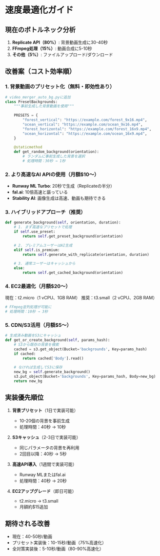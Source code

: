 # 速度最適化ガイド

## 現在のボトルネック分析

1. **Replicate API（80%）**: 背景動画生成に30-40秒
2. **FFmpeg処理（15%）**: 動画合成に5-10秒
3. **その他（5%）**: ファイルアップロード/ダウンロード

## 改善案（コスト効率順）

### 1. 背景動画のプリセット化（無料・即効性あり）

```python
# video_merger_auto_bg.pyに追加
class PresetBackgrounds:
    """事前生成した背景動画を使用"""
    
    PRESETS = {
        "forest_vertical": "https://example.com/forest_9x16.mp4",
        "ocean_vertical": "https://example.com/ocean_9x16.mp4",
        "forest_horizontal": "https://example.com/forest_16x9.mp4",
        "ocean_horizontal": "https://example.com/ocean_16x9.mp4",
    }
    
    @staticmethod
    def get_random_background(orientation):
        # ランダムに事前生成した背景を選択
        # 処理時間：30秒 → 1秒
```

### 2. より高速なAI APIの使用（月額$10〜）

- **Runway ML Turbo**: 20秒で生成（Replicateの半分）
- **fal.ai**: 10倍高速と謳っている
- **Stability AI**: 画像生成は高速、動画も期待できる

### 3. ハイブリッドアプローチ（推奨）

```python
def generate_background(self, orientation, duration):
    # 1. まず高速なプリセットで処理
    if self.use_preset:
        return self.get_preset_background(orientation)
    
    # 2. プレミアムユーザーはAI生成
    elif self.is_premium:
        return self.generate_with_replicate(orientation, duration)
    
    # 3. 通常ユーザーはキャッシュから
    else:
        return self.get_cached_background(orientation)
```

### 4. EC2最適化（月額$20〜）

現在：t2.micro（1 vCPU、1GB RAM）
推奨：t3.small（2 vCPU、2GB RAM）

```bash
# FFmpeg並列処理が可能に
# 処理時間：10秒 → 3秒
```

### 5. CDN/S3活用（月額$5〜）

```python
# 生成済み動画をS3にキャッシュ
def get_or_create_background(self, params_hash):
    # S3から既存の背景を検索
    cached = s3.get_object(Bucket='backgrounds', Key=params_hash)
    if cached:
        return cached['Body'].read()
    
    # なければ生成してS3に保存
    new_bg = self.generate_background()
    s3.put_object(Bucket='backgrounds', Key=params_hash, Body=new_bg)
    return new_bg
```

## 実装優先順位

1. **背景プリセット**（1日で実装可能）
   - 10-20個の背景を事前生成
   - 処理時間：40秒 → 10秒

2. **S3キャッシュ**（2-3日で実装可能）
   - 同じパラメータの背景を再利用
   - 2回目以降：40秒 → 5秒

3. **高速API導入**（1週間で実装可能）
   - Runway MLまたはfal.ai
   - 処理時間：40秒 → 20秒

4. **EC2アップグレード**（即日可能）
   - t2.micro → t3.small
   - 月額約$15追加

## 期待される改善

- 現在：40-50秒/動画
- プリセット実装後：10-15秒/動画（75%高速化）
- 全対策実装後：5-10秒/動画（80-90%高速化）